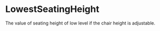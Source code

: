 LowestSeatingHeight
===================

The value of seating height of low level if the chair height is adjustable.
